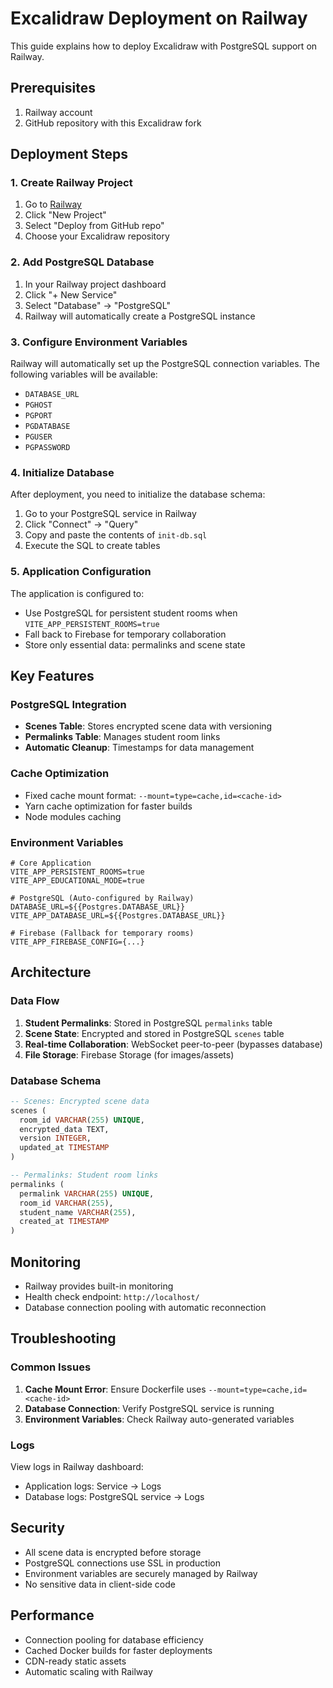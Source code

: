 # Excalidraw Deployment on Railway

This guide explains how to deploy Excalidraw with PostgreSQL support on Railway.

## Prerequisites

1. Railway account
2. GitHub repository with this Excalidraw fork

## Deployment Steps

### 1. Create Railway Project

1. Go to [Railway](https://railway.app)
2. Click "New Project"
3. Select "Deploy from GitHub repo"
4. Choose your Excalidraw repository

### 2. Add PostgreSQL Database

1. In your Railway project dashboard
2. Click "+ New Service"
3. Select "Database" → "PostgreSQL"
4. Railway will automatically create a PostgreSQL instance

### 3. Configure Environment Variables

Railway will automatically set up the PostgreSQL connection variables. The following variables will be available:

- `DATABASE_URL`
- `PGHOST`
- `PGPORT` 
- `PGDATABASE`
- `PGUSER`
- `PGPASSWORD`

### 4. Initialize Database

After deployment, you need to initialize the database schema:

1. Go to your PostgreSQL service in Railway
2. Click "Connect" → "Query"
3. Copy and paste the contents of `init-db.sql`
4. Execute the SQL to create tables

### 5. Application Configuration

The application is configured to:

- Use PostgreSQL for persistent student rooms when `VITE_APP_PERSISTENT_ROOMS=true`
- Fall back to Firebase for temporary collaboration
- Store only essential data: permalinks and scene state

## Key Features

### PostgreSQL Integration

- **Scenes Table**: Stores encrypted scene data with versioning
- **Permalinks Table**: Manages student room links
- **Automatic Cleanup**: Timestamps for data management

### Cache Optimization

- Fixed cache mount format: `--mount=type=cache,id=<cache-id>`
- Yarn cache optimization for faster builds
- Node modules caching

### Environment Variables

```env
# Core Application
VITE_APP_PERSISTENT_ROOMS=true
VITE_APP_EDUCATIONAL_MODE=true

# PostgreSQL (Auto-configured by Railway)
DATABASE_URL=${{Postgres.DATABASE_URL}}
VITE_APP_DATABASE_URL=${{Postgres.DATABASE_URL}}

# Firebase (Fallback for temporary rooms)
VITE_APP_FIREBASE_CONFIG={...}
```

## Architecture

### Data Flow

1. **Student Permalinks**: Stored in PostgreSQL `permalinks` table
2. **Scene State**: Encrypted and stored in PostgreSQL `scenes` table
3. **Real-time Collaboration**: WebSocket peer-to-peer (bypasses database)
4. **File Storage**: Firebase Storage (for images/assets)

### Database Schema

```sql
-- Scenes: Encrypted scene data
scenes (
  room_id VARCHAR(255) UNIQUE,
  encrypted_data TEXT,
  version INTEGER,
  updated_at TIMESTAMP
)

-- Permalinks: Student room links
permalinks (
  permalink VARCHAR(255) UNIQUE,
  room_id VARCHAR(255),
  student_name VARCHAR(255),
  created_at TIMESTAMP
)
```

## Monitoring

- Railway provides built-in monitoring
- Health check endpoint: `http://localhost/`
- Database connection pooling with automatic reconnection

## Troubleshooting

### Common Issues

1. **Cache Mount Error**: Ensure Dockerfile uses `--mount=type=cache,id=<cache-id>`
2. **Database Connection**: Verify PostgreSQL service is running
3. **Environment Variables**: Check Railway auto-generated variables

### Logs

View logs in Railway dashboard:
- Application logs: Service → Logs
- Database logs: PostgreSQL service → Logs

## Security

- All scene data is encrypted before storage
- PostgreSQL connections use SSL in production
- Environment variables are securely managed by Railway
- No sensitive data in client-side code

## Performance

- Connection pooling for database efficiency
- Cached Docker builds for faster deployments
- CDN-ready static assets
- Automatic scaling with Railway